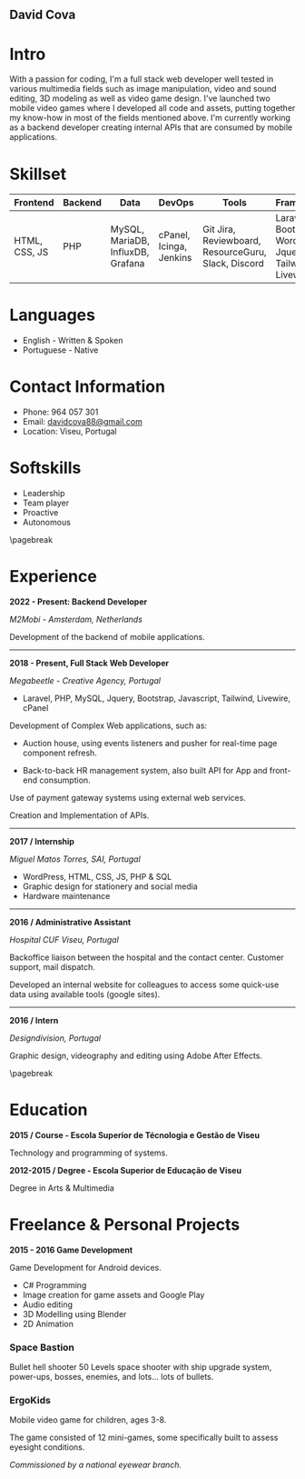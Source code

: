 ## David Cova
# **Intro**
With a passion for coding, I'm a full stack web developer well tested in various
multimedia fields such as image manipulation, video and sound editing, 3D modeling as
well as video game design. I've launched two mobile video games where I developed all
code and assets, putting together my know-how in most of the fields mentioned above.
I'm currently working as a backend developer creating internal APIs that are consumed by mobile applications.

# **Skillset**

| Frontend | Backend | Data | DevOps | Tools | Frameworks |
| -------  | ------- | ---- | ------ | ----- | ---------- |
| HTML, CSS, JS | PHP | MySQL, MariaDB, InfluxDB, Grafana | cPanel, Icinga, Jenkins | Git Jira, Reviewboard, ResourceGuru, Slack, Discord | Laravel, Bootstrap, WordPress, Jquery, Tailwind, Livewire |

# **Languages**

- English - Written & Spoken
- Portuguese - Native

# **Contact Information**

- Phone: 964 057 301
- Email: davidcova88@gmail.com
- Location: Viseu, Portugal

# **Softskills**

- Leadership
- Team player
- Proactive
- Autonomous

\pagebreak

# **Experience**

**2022 - Present: Backend Developer**

*M2Mobi - Amsterdam, Netherlands*

Development of the backend of mobile applications.

--- 
**2018 - Present, Full Stack Web Developer**

*Megabeetle - Creative Agency, Portugal*

- Laravel, PHP, MySQL, Jquery, Bootstrap, Javascript, Tailwind, Livewire, cPanel

Development of Complex Web applications, such as:
- Auction house, using events listeners and pusher for real-time page component refresh.

- Back-to-back HR management system, also built API for App and front-end consumption.

Use of payment gateway systems using external web services.

Creation and Implementation of APIs.

--- 

**2017 / Internship**

*Miguel Matos Torres, SAI, Portugal*

- WordPress, HTML, CSS, JS, PHP & SQL
- Graphic design for stationery and social media
- Hardware maintenance

--- 

**2016 / Administrative Assistant**

*Hospital CUF Viseu, Portugal*

Backoffice liaison between the hospital and the contact center. Customer support, mail
dispatch.

Developed an internal website for colleagues to access some quick-use data using available tools (google sites).

--- 

**2016 / Intern**

*Designdivision, Portugal*

Graphic design, videography and editing using Adobe After Effects.

\pagebreak

# **Education**

**2015 / Course - Escola Superior de Técnologia e Gestão de Viseu**

Technology and programming of systems.

**2012-2015 / Degree - Escola Superior de Educação de Viseu**

Degree in Arts & Multimedia

# **Freelance & Personal Projects**

**2015 - 2016 Game Development**

Game Development for Android devices.

- C# Programming
- Image creation for game assets and Google Play
- Audio editing
- 3D Modelling using Blender
- 2D Animation

### **Space Bastion**
Bullet hell shooter
50 Levels space shooter with ship upgrade system,
power-ups, bosses, enemies, and lots... lots of bullets.

### **ErgoKids**
Mobile video game for children, ages 3-8.

The game consisted of 12 mini-games, some specifically built to assess eyesight conditions.

*Commissioned by a national eyewear branch.*

